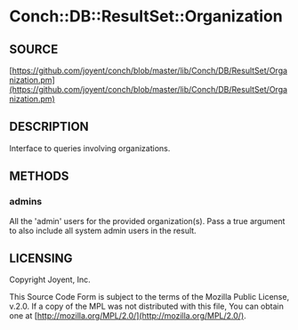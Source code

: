 # Conch::DB::ResultSet::Organization

## SOURCE

[https://github.com/joyent/conch/blob/master/lib/Conch/DB/ResultSet/Organization.pm](https://github.com/joyent/conch/blob/master/lib/Conch/DB/ResultSet/Organization.pm)

## DESCRIPTION

Interface to queries involving organizations.

## METHODS

### admins

All the 'admin' users for the provided organization(s). Pass a true argument to also include all
system admin users in the result.

## LICENSING

Copyright Joyent, Inc.

This Source Code Form is subject to the terms of the Mozilla Public License,
v.2.0. If a copy of the MPL was not distributed with this file, You can obtain
one at [http://mozilla.org/MPL/2.0/](http://mozilla.org/MPL/2.0/).
